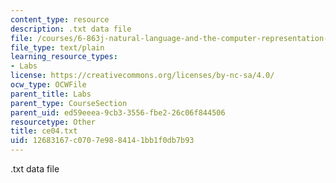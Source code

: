 ```yaml
---
content_type: resource
description: .txt data file
file: /courses/6-863j-natural-language-and-the-computer-representation-of-knowledge-spring-2003/12683167c0707e9884141bb1f0db7b93_ce04.txt
file_type: text/plain
learning_resource_types:
- Labs
license: https://creativecommons.org/licenses/by-nc-sa/4.0/
ocw_type: OCWFile
parent_title: Labs
parent_type: CourseSection
parent_uid: ed59eeea-9cb3-3556-fbe2-26c06f844506
resourcetype: Other
title: ce04.txt
uid: 12683167-c070-7e98-8414-1bb1f0db7b93
---
```

.txt data file
